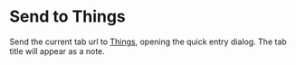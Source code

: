 Send to Things
==============

Send the current tab url to [Things](https://culturedcode.com/things/), opening the quick entry dialog. The tab title will appear as a note.
